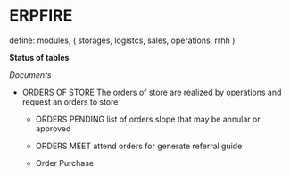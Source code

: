 ERPFIRE
========

define: modules, ( storages, logistcs, sales, operations, rrhh )

**Status of tables**

*Documents*
  * ORDERS OF STORE
    The orders of store are realized by operations and request an orders to store

    * ORDERS PENDING
    list of orders slope that may be annular or approved

    * ORDERS MEET
    attend orders for generate referral guide

    * Order Purchase